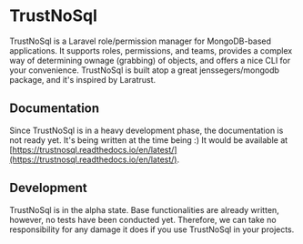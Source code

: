 TrustNoSql
==========

TrustNoSql is a Laravel role/permission manager for MongoDB-based applications. It supports roles, permissions, and teams, provides a complex way of determining ownage (grabbing) of objects, and offers a nice CLI for your convenience.
TrustNoSql is built atop a great jenssegers/mongodb package, and it's inspired by Laratrust. 

Documentation
-------------

Since TrustNoSql is in a heavy development phase, the documentation is not ready yet. It's being written at the time being :) It would be available at [https://trustnosql.readthedocs.io/en/latest/](https://trustnosql.readthedocs.io/en/latest/).

Development
-----------

TrustNoSql is in the alpha state. Base functionalities are already written, however, no tests have been conducted yet. Therefore, we can take no responsibility for any damage it does if you use TrustNoSql in your projects.
